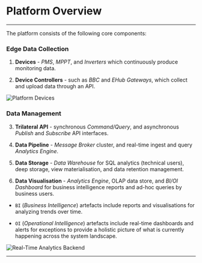 # Platform Overview
---

The platform consists of the following core components:

### Edge Data Collection 

1. **Devices** - _PMS_, _MPPT_, and _Inverters_ which continuously produce monitoring data.

2. **Device Controllers** - such as _BBC_ and _EHub Gateways_, which collect and upload data through an API.

![Platform Devices](/images/platform-devices.jpg)

### Data Management

3. **Trilateral API** - synchronous _Command/Query_, and asynchronous _Publish_ and _Subscribe_ API interfaces.

4. **Data Pipeline** - _Message Broker_ cluster, and real-time ingest and query _Analytics Engine_.

5. **Data Storage** - _Data Warehouse_ for SQL analytics (technical users), deep storage, view materialisation, and data retention management.

6. **Data Visualisation** - _Analytics Engine_, OLAP data store, and _BI/OI Dashboard_ for business intelligence reports and ad-hoc queries by business users.

- `BI` (_Business Intelligence_) artefacts include reports and visualisations for analyzing trends over time.

- `OI` (_Operational Intelligence_) artefacts include real-time dashboards and alerts for exceptions to provide a holistic picture of what is currently happening across the system landscape.

![Real-Time Analytics Backend](/images/platform-backend.jpg)

---
